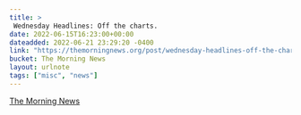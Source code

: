 ```yaml
---
title: > 
 Wednesday Headlines: Off the charts.
date: 2022-06-15T16:23:00+00:00
dateadded: 2022-06-21 23:29:20 -0400
link: "https://themorningnews.org/post/wednesday-headlines-off-the-charts"
bucket: The Morning News
layout: urlnote
tags: ["misc", "news"]
--- 
```


 
  
    
    
    


 <!-- end excerpt --> 
<div class='bucket'><a class='internal-link' href='/buckets/the-morning-news'>The Morning News</a></div> 
